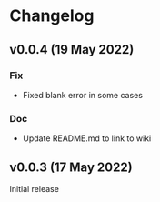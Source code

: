 # Changelog

## v0.0.4 (19 May 2022)

### Fix

- Fixed blank error in some cases

### Doc

- Update README.md to link to wiki

## v0.0.3 (17 May 2022)

Initial release
